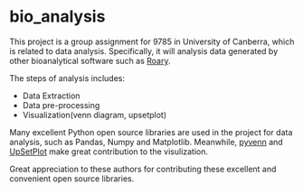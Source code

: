 # bio_analysis
This project is a group assignment for 9785 in University of Canberra, which is related to data analysis. Specifically, it will analysis data generated by other bioanalytical software such as [Roary](https://sanger-pathogens.github.io/Roary/).

The steps of analysis includes: 

- Data Extraction
- Data pre-processing
- Visualization(venn diagram, upsetplot)

Many excellent Python open source libraries are used in the project for data analysis, such as Pandas, Numpy and Matplotlib. Meanwhile, [pyvenn](https://github.com/tctianchi/pyvenn) and [UpSetPlot](https://upsetplot.readthedocs.io/en/stable/) make great contribution to the visulization. 

Great appreciation to these authors for contributing these excellent and convenient open source libraries.
